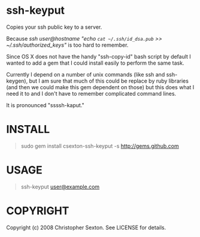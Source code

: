 ssh-keyput
==========

Copies your ssh public key to a server.

Because <i>ssh user@hostname "echo `cat ~/.ssh/id_dsa.pub` >> ~/.ssh/authorized_keys"</i> is too hard to remember.

Since OS X does not have the handy "ssh-copy-id" bash script by default I wanted to add a gem that I could install easily to perform the same task. 

Currently I depend on a number of unix commands (like ssh and ssh-keygen), but I am sure that much of this could be replace by ruby libraries (and then we could make this gem dependent on those) but this does what I need it to and I don't have to remember complicated command lines.

It is pronounced "ssssh-kaput."

INSTALL
=======

> sudo gem install csexton-ssh-keyput -s http://gems.github.com

USAGE
=====

> ssh-keyput user@example.com


COPYRIGHT
=========

Copyright (c) 2008 Christopher Sexton. See LICENSE for details.
